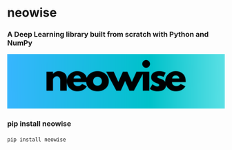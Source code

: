 # neowise

### A Deep Learning library built from scratch with Python and NumPy
![logo](/neowise.png)

### pip install neowise 
`pip install neowise`
